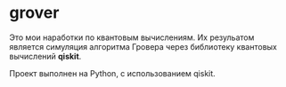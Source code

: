 # grover
Это мои наработки по квантовым вычислениям. Их резульатом является симуляция алгоритма Гровера через библиотеку квантовых вычислений **qiskit**.

Проект выполнен на Python, с использованием qiskit.
